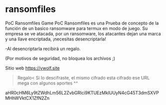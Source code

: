 # ransomfiles
PoC Ransomfiles Game
PoC Ransomfiles es una Prueba de concepto de la función de un basico ransomware para termux en modo de juego.
Su empresa se ve atacada, por un ransomware, los atacantes dejan una marca y una llave encriptada, ¡necesitas desencriptarla!

  -Al desencriptarla recibirá un regalo. 
  
(Por motivos de seguridad, no bloquea los archivos ;)

Sitio web
https://vwolf.site



>Regalo<
Si lo descifraste, el mismo cifrado esta cifrado ese URL mega con algunos aportes ^^

aHR0cHM6Ly9tZWdhLm56L2ZvbGRlci9KTUEzMklUUyN4cG45T3dmSXVPMHhWVktCX1ZfN2Zn
